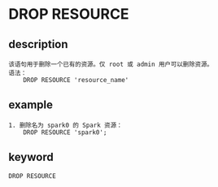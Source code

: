 <!-- 
Licensed to the Apache Software Foundation (ASF) under one
or more contributor license agreements.  See the NOTICE file
distributed with this work for additional information
regarding copyright ownership.  The ASF licenses this file
to you under the Apache License, Version 2.0 (the
"License"); you may not use this file except in compliance
with the License.  You may obtain a copy of the License at

  http://www.apache.org/licenses/LICENSE-2.0

Unless required by applicable law or agreed to in writing,
software distributed under the License is distributed on an
"AS IS" BASIS, WITHOUT WARRANTIES OR CONDITIONS OF ANY
KIND, either express or implied.  See the License for the
specific language governing permissions and limitations
under the License.
-->

# DROP RESOURCE
## description
    该语句用于删除一个已有的资源。仅 root 或 admin 用户可以删除资源。
    语法：
        DROP RESOURCE 'resource_name'

## example
    1. 删除名为 spark0 的 Spark 资源：
        DROP RESOURCE 'spark0';

## keyword
    DROP RESOURCE

